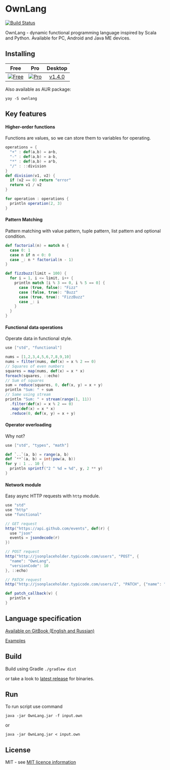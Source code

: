 # OwnLang

[![Build Status](https://travis-ci.org/aNNiMON/Own-Programming-Language-Tutorial.svg?branch=latest)](https://travis-ci.org/aNNiMON/Own-Programming-Language-Tutorial)

OwnLang - dynamic functional programming language inspired by Scala and Python. Available for PC, Android and Java ME devices.

## Installing

| Free | Pro | Desktop |
| :--: | :-: | :-----: |
| [![Free](https://developer.android.com/images/brand/en_generic_rgb_wo_45.png)](https://play.google.com/store/apps/details?id=com.annimon.ownlang.free) | [![Pro](https://developer.android.com/images/brand/en_generic_rgb_wo_45.png)](https://play.google.com/store/apps/details?id=com.annimon.ownlang) | [v1.4.0](https://github.com/aNNiMON/Own-Programming-Language-Tutorial/releases/tag/v1.4.0)

Also available as AUR package:

```
yay -S ownlang
```

## Key features

#### Higher-order functions

Functions are values, so we can store them to variables for operating.

```scala
operations = {
  "+" : def(a,b) = a+b,
  "-" : def(a,b) = a-b,
  "*" : def(a,b) = a*b,
  "/" : ::division
}
def division(v1, v2) {
  if (v2 == 0) return "error"
  return v1 / v2
}

for operation : operations {
  println operation(2, 3)
}
```

#### Pattern Matching

Pattern matching with value pattern, tuple pattern, list pattern and optional condition.

```scala
def factorial(n) = match n {
  case 0: 1
  case n if n < 0: 0
  case _: n * factorial(n - 1)
}

def fizzbuzz(limit = 100) {
  for i = 1, i <= limit, i++ {
    println match [i % 3 == 0, i % 5 == 0] {
      case (true, false): "Fizz"
      case (false, true): "Buzz"
      case (true, true): "FizzBuzz"
      case _: i
    }
  }
}
```

#### Functional data operations

Operate data in functional style.

```scala
use ["std", "functional"]

nums = [1,2,3,4,5,6,7,8,9,10]
nums = filter(nums, def(x) = x % 2 == 0)
// Squares of even numbers
squares = map(nums, def(x) = x * x)
foreach(squares, ::echo)
// Sum of squares
sum = reduce(squares, 0, def(x, y) = x + y)
println "Sum: " + sum
// Same using stream
println "Sum: " + stream(range(1, 11))
  .filter(def(x) = x % 2 == 0)
  .map(def(x) = x * x)
  .reduce(0, def(x, y) = x + y)
```

#### Operator overloading

Why not?

```scala
use ["std", "types", "math"]

def `..`(a, b) = range(a, b)
def `**`(a, b) = int(pow(a, b))
for y : 1 .. 10 {
  println sprintf("2 ^ %d = %d", y, 2 ** y)
}
```

#### Network module

Easy async HTTP requests with `http` module.

```scala
use "std"
use "http"
use "functional"

// GET request
http("https://api.github.com/events", def(r) {
  use "json"
  events = jsondecode(r)
})

// POST request
http("http://jsonplaceholder.typicode.com/users", "POST", {
  "name": "OwnLang",
  "versionCode": 10
}, ::echo)

// PATCH request
http("http://jsonplaceholder.typicode.com/users/2", "PATCH", {"name": "Patched Name"}, ::patch_callback)

def patch_callback(v) {
  println v
}
```

## Language specification

[Available on GitBook (English and Russian)](https://www.gitbook.com/book/annimon/ownlang/details)

[Examples](examples/)


## Build

Build using Gradle `./gradlew dist`

or take a look to [latest release](https://github.com/aNNiMON/Own-Programming-Language-Tutorial/releases/latest) for binaries.


## Run

To run script use command

`java -jar OwnLang.jar -f input.own`

or 

`java -jar OwnLang.jar < input.own`


## License

MIT - see [MIT licence information](LICENSE)
